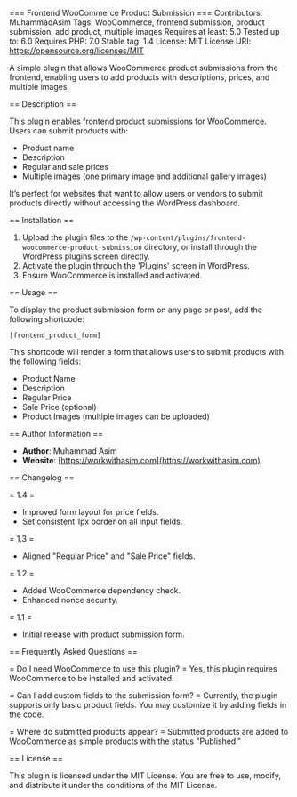 === Frontend WooCommerce Product Submission ===
Contributors: MuhammadAsim
Tags: WooCommerce, frontend submission, product submission, add product, multiple images
Requires at least: 5.0
Tested up to: 6.0
Requires PHP: 7.0
Stable tag: 1.4
License: MIT
License URI: https://opensource.org/licenses/MIT

A simple plugin that allows WooCommerce product submissions from the frontend, enabling users to add products with descriptions, prices, and multiple images.

== Description ==

This plugin enables frontend product submissions for WooCommerce. Users can submit products with:
* Product name
* Description
* Regular and sale prices
* Multiple images (one primary image and additional gallery images)

It’s perfect for websites that want to allow users or vendors to submit products directly without accessing the WordPress dashboard.

== Installation ==

1. Upload the plugin files to the `/wp-content/plugins/frontend-woocommerce-product-submission` directory, or install through the WordPress plugins screen directly.
2. Activate the plugin through the 'Plugins' screen in WordPress.
3. Ensure WooCommerce is installed and activated.

== Usage ==

To display the product submission form on any page or post, add the following shortcode:

`[frontend_product_form]`

This shortcode will render a form that allows users to submit products with the following fields:
* Product Name
* Description
* Regular Price
* Sale Price (optional)
* Product Images (multiple images can be uploaded)

== Author Information ==

* **Author**: Muhammad Asim
* **Website**: [https://workwithasim.com](https://workwithasim.com)

== Changelog ==

= 1.4 =
* Improved form layout for price fields.
* Set consistent 1px border on all input fields.

= 1.3 =
* Aligned "Regular Price" and "Sale Price" fields.

= 1.2 =
* Added WooCommerce dependency check.
* Enhanced nonce security.

= 1.1 =
* Initial release with product submission form.

== Frequently Asked Questions ==

= Do I need WooCommerce to use this plugin? =
Yes, this plugin requires WooCommerce to be installed and activated.

= Can I add custom fields to the submission form? =
Currently, the plugin supports only basic product fields. You may customize it by adding fields in the code.

= Where do submitted products appear? =
Submitted products are added to WooCommerce as simple products with the status "Published."

== License ==

This plugin is licensed under the MIT License. You are free to use, modify, and distribute it under the conditions of the MIT License.
